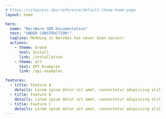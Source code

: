 ```yaml
---
# https://vitepress.dev/reference/default-theme-home-page
layout: home

hero:
  name: "NervWare SDK Documentation"
  text: "UNDER CONSTRUCTION!"
  tagline: Modding in NervBox has never been easier!
  actions:
    - theme: brand
      text: Install
      link: /installation
    - theme: alt
      text: API Examples
      link: /api-examples

features:
  - title: Feature A
    details: Lorem ipsum dolor sit amet, consectetur adipiscing elit
  - title: Feature B
    details: Lorem ipsum dolor sit amet, consectetur adipiscing elit
  - title: Feature C
    details: Lorem ipsum dolor sit amet, consectetur adipiscing elit
---
```

